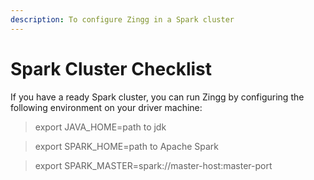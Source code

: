 ```yaml
---
description: To configure Zingg in a Spark cluster
---
```


# Spark Cluster Checklist

If you have a ready Spark cluster, you can run Zingg by configuring the following environment on your driver machine:

> export JAVA\_HOME=path to jdk

> export SPARK\_HOME=path to Apache Spark

> export SPARK\_MASTER=spark://master-host:master-port
